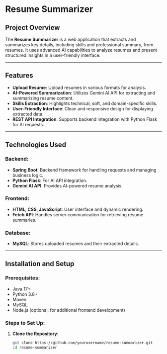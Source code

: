 # Resume Summarizer

## Project Overview

The **Resume Summarizer** is a web application that extracts and summarizes key details, including skills and professional summary, from resumes. It uses advanced AI capabilities to analyze resumes and present structured insights in a user-friendly interface.

---

## Features

- **Upload Resume**: Upload resumes in various formats for analysis.
- **AI-Powered Summarization**: Utilizes Gemini AI API for extracting and summarizing resume content.
- **Skills Extraction**: Highlights technical, soft, and domain-specific skills.
- **User-Friendly Interface**: Clean and responsive design for displaying extracted data.
- **REST API Integration**: Supports backend integration with Python Flask for AI requests.

---

## Technologies Used

### Backend:
- **Spring Boot**: Backend framework for handling requests and managing business logic.
- **Python Flask**: For AI API integration.
- **Gemini AI API**: Provides AI-powered resume analysis.

### Frontend:
- **HTML, CSS, JavaScript**: User interface and dynamic rendering.
- **Fetch API**: Handles server communication for retrieving resume summaries.

### Database:
- **MySQL**: Stores uploaded resumes and their extracted details.

---

## Installation and Setup

### Prerequisites:
- Java 17+
- Python 3.8+
- Maven
- MySQL
- Node.js (optional, for additional frontend development)

### Steps to Set Up:

1. **Clone the Repository**:
   ```bash
   git clone https://github.com/yourusername/resume-summarizer.git
   cd resume-summarizer
